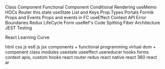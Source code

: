 Class Component
Functional Component
Conditional Rendering
useMemo
HOCs
Router
this.state
useState
List and Keys
Prop.Types
Portals
Formik
Props and Events
Props and events in FC
useEffect
Context API
Error Boundaries
Redux
LifeCycle
Form
useRef's
Code Spitting
Fiber Architecture
JEST Testing

React Learning Curve

html
css
js
es6 js
jsx
components + functional programming
virtual dom + component class
modules
usestate
useeffect
usereducer
hooks
forms
context apis, custom hooks
react router
redux
react native
react 360
react ar
